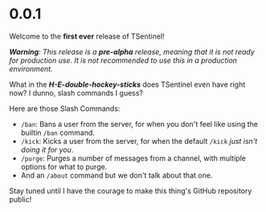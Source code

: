 # 0.0.1

Welcome to the **first ever** release of TSentinel!

_**Warning**: This release is a **pre-alpha** release, meaning that it is not ready for production use. It is not recommended to use this in a production environment._

What in the **_H-E-double-hockey-sticks_** does TSentinel even have right now? I dunno, slash commands I guess?

Here are those Slash Commands:

-   `/ban`: Bans a user from the server, for when you don't feel like using the builtin `/ban` command.
-   `/kick`: Kicks a user from the server, for when the default `/kick` _just isn't doing it for you_.
-   `/purge`: Purges a number of messages from a channel, with multiple options for what to purge.
-   And an `/about` command but we don't talk about that one.

Stay tuned until I have the courage to make this thing's GitHub repository public!
